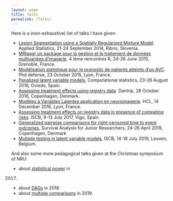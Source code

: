 ```yaml
---
layout: page
title: Talks
permalink: /Talks/
---
```


Here is a (non-exhaustive) list of talks I have given:
- [Lesion Segmentation using a Spatially Regularized Mixture
  Model](https://bozenne.github.io/doc/Talks/2014-Applied_statistics-Lesion_Segmentation.pdf). Applied Statistics, 21-24 September 2014, Ribno, Slovenia.
- [MRIaggr un package pour la gestion et le traitement de données
multivariées d’imagerie](https://bozenne.github.io/doc/Talks/2015-R-MRIaggr.pdf). 4 ième rencontres R, 24-26 June 2015, Grenoble,
France.
- [Modélisation statistique pour le pronostic de patients
atteints d’un AVC](https://bozenne.github.io/doc/Talks/2015-Phd.pdf). Phd defense, 23 October 2015, Lyon, France.
- [Penalized latent variable models](https://bozenne.github.io/doc/Talks/2016-Compstat-pLVM.pdf), Computational statistics, 23-26
August 2016, Oviedo, Spain.
- [Assessing treatment effects using registry data](https://bozenne.github.io/doc/Talks/2016-Dantrip-ate_assumptions.pdf). Dantrip, 28 October
  2016, Copenhagen, Denmark.
- [Modèles à Variables Latentes application en neuroimagerie](https://bozenne.github.io/doc/Talks/2016-HCL-LVMneuro.pdf). HCL,
  14 December 2016, Lyon, France.
- [Assessing treatment effects on registry data in presence of
competing risks](https://bozenne.github.io/doc/Talks/2017-ISCB-ate.pdf). ISCB, 9-13 July 2017, Vigo, Spain
- [Generalized pairwise comparisons for right-censored time to event
outcomes](https://bozenne.github.io/doc/Talks/2019-prezSAfJR-GPC.pdf), Survival Analysis for Junior Researchers, 24-26 April 2019,
Copenhagen, Denmark
- [Multiple testing in latent variable models](https://bozenne.github.io/doc/Talks/2019-ISCB-multcomp_LVM.pdf), ISCB, 14-18 July 2019,
  Leuven, Belgium.


And also some more pedagogical talks given at the Christmas symposium
of NRU:

- about [statistical
power](https://bozenne.github.io/doc/Talks/2017-XNRU-power.pdf) in
2017.
- about [DAGs](https://bozenne.github.io/doc/Talks/2018-XNRU-DAGs.pdf) in 2018.
- about [multiple
comparisons](https://bozenne.github.io/doc/Talks/2019-XNRU-multcomp.pdf) in 2019.


